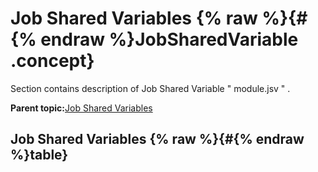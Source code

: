 # Job Shared Variables {% raw %}{#{% endraw %}JobSharedVariable .concept}

Section contains description of Job Shared Variable " module.jsv " .

**Parent topic:**[Job Shared Variables](../../../projects/com.odido-rfp-demo/common/jobsharedvariable.md)

## Job Shared Variables {% raw %}{#{% endraw %}table}

